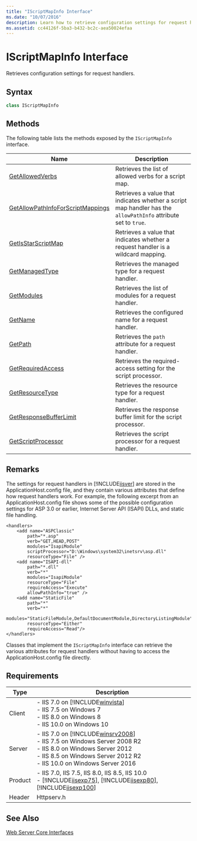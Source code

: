 ```yaml
---
title: "IScriptMapInfo Interface"
ms.date: "10/07/2016"
description: Learn how to retrieve configuration settings for request handlers using methods exposed by the IScriptMapInfo interface.
ms.assetid: cc44126f-5ba3-b432-bc2c-aea50024efaa
---
```

# IScriptMapInfo Interface
Retrieves configuration settings for request handlers.  
  
## Syntax  
  
```cpp  
class IScriptMapInfo  
```  
  
## Methods  
 The following table lists the methods exposed by the `IScriptMapInfo` interface.  
  
|Name|Description|  
|----------|-----------------|  
|[GetAllowedVerbs](../../web-development-reference/native-code-api-reference/iscriptmapinfo-getallowedverbs-method.md)|Retrieves the list of allowed verbs for a script map.|  
|[GetAllowPathInfoForScriptMappings](../../web-development-reference/native-code-api-reference/iscriptmapinfo-getallowpathinfoforscriptmappings-method.md)|Retrieves a value that indicates whether a script map handler has the `allowPathInfo` attribute set to `true`.|  
|[GetIsStarScriptMap](../../web-development-reference/native-code-api-reference/iscriptmapinfo-getisstarscriptmap-method.md)|Retrieves a value that indicates whether a request handler is a wildcard mapping.|  
|[GetManagedType](../../web-development-reference/native-code-api-reference/iscriptmapinfo-getmanagedtype-method.md)|Retrieves the managed type for a request handler.|  
|[GetModules](../../web-development-reference/native-code-api-reference/iscriptmapinfo-getmodules-method.md)|Retrieves the list of modules for a request handler.|  
|[GetName](../../web-development-reference/native-code-api-reference/iscriptmapinfo-getname-method.md)|Retrieves the configured name for a request handler.|  
|[GetPath](../../web-development-reference/native-code-api-reference/iscriptmapinfo-getpath-method.md)|Retrieves the `path` attribute for a request handler.|  
|[GetRequiredAccess](../../web-development-reference/native-code-api-reference/iscriptmapinfo-getrequiredaccess-method.md)|Retrieves the required-access setting for the script processor.|  
|[GetResourceType](../../web-development-reference/native-code-api-reference/iscriptmapinfo-getresourcetype-method.md)|Retrieves the resource type for a request handler.|  
|[GetResponseBufferLimit](../../web-development-reference/native-code-api-reference/iscriptmapinfo-getresponsebufferlimit-method.md)|Retrieves the response buffer limit for the script processor.|  
|[GetScriptProcessor](../../web-development-reference/native-code-api-reference/iscriptmapinfo-getscriptprocessor-method.md)|Retrieves the script processor for a request handler.|  
  
## Remarks  
 The settings for request handlers in [!INCLUDE[iisver](../../wmi-provider/includes/iisver-md.md)] are stored in the ApplicationHost.config file, and they contain various attributes that define how request handlers work. For example, the following excerpt from an ApplicationHost.config file shows some of the possible configuration settings for ASP 3.0 or earlier, Internet Server API (ISAPI) DLLs, and static file handling.  
  
```  
<handlers>  
    <add name="ASPClassic"  
        path="*.asp"  
        verb="GET,HEAD,POST"  
        modules="IsapiModule"  
        scriptProcessor="D:\Windows\system32\inetsrv\asp.dll"  
        resourceType="File" />  
    <add name="ISAPI-dll"  
        path="*.dll"  
        verb="*"  
        modules="IsapiModule"  
        resourceType="File"  
        requireAccess="Execute"  
        allowPathInfo="true" />  
    <add name="StaticFile"  
        path="*"  
        verb="*"  
        modules="StaticFileModule,DefaultDocumentModule,DirectoryListingModule"  
        resourceType="Either"  
        requireAccess="Read"/>  
</handlers>  
```  
  
 Classes that implement the `IScriptMapInfo` interface can retrieve the various attributes for request handlers without having to access the ApplicationHost.config file directly.  
  
## Requirements  
  
|Type|Description|  
|----------|-----------------|  
|Client|-   IIS 7.0 on [!INCLUDE[winvista](../../wmi-provider/includes/winvista-md.md)]<br />-   IIS 7.5 on Windows 7<br />-   IIS 8.0 on Windows 8<br />-   IIS 10.0 on Windows 10|  
|Server|-   IIS 7.0 on [!INCLUDE[winsrv2008](../../wmi-provider/includes/winsrv2008-md.md)]<br />-   IIS 7.5 on Windows Server 2008 R2<br />-   IIS 8.0 on Windows Server 2012<br />-   IIS 8.5 on Windows Server 2012 R2<br />-   IIS 10.0 on Windows Server 2016|  
|Product|-   IIS 7.0, IIS 7.5, IIS 8.0, IIS 8.5, IIS 10.0<br />-   [!INCLUDE[iisexp75](../../web-development-reference/native-code-api-reference/includes/iisexp75-md.md)], [!INCLUDE[iisexp80](../../web-development-reference/native-code-api-reference/includes/iisexp80-md.md)], [!INCLUDE[iisexp100](../../web-development-reference/native-code-api-reference/includes/iisexp100-md.md)]|  
|Header|Httpserv.h|  
  
## See Also  
 [Web Server Core Interfaces](../../web-development-reference/native-code-api-reference/web-server-core-interfaces.md)
